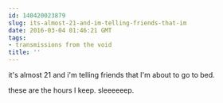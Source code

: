 ```yaml
---
id: 140420023879
slug: its-almost-21-and-im-telling-friends-that-im
date: 2016-03-04 01:46:21 GMT
tags:
- transmissions from the void
title: ''
---
```

it's almost 21 and i'm telling friends that I'm about to go to bed. 

these are the hours I keep. sleeeeeep.